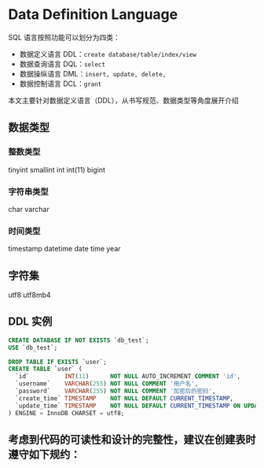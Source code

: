 # Data Definition Language
SQL 语言按照功能可以划分为四类：
- 数据定义语言 DDL：`create database/table/index/view`
- 数据查询语言 DQL：`select`
- 数据操纵语言 DML：`insert, update, delete,`
- 数据控制语言 DCL：`grant`

本文主要针对数据定义语言（DDL），从书写规范、数据类型等角度展开介绍

## 数据类型
### 整数类型
tinyint 
smallint 
int 
int(11)
bigint

### 字符串类型
char
varchar

### 时间类型

timestamp
datetime 
date
time
year

## 字符集
utf8 utf8mb4

## DDL 实例
``` sql
CREATE DATABASE IF NOT EXISTS `db_test`;
USE `db_test`;

DROP TABLE IF EXISTS `user`;
CREATE TABLE `user` (
  `id`          INT(11)      NOT NULL AUTO_INCREMENT COMMENT 'id',
  `username`    VARCHAR(255) NOT NULL COMMENT '用户名',
  `password`    VARCHAR(255) NOT NULL COMMENT '加密后的密码',
  `create_time` TIMESTAMP    NOT NULL DEFAULT CURRENT_TIMESTAMP,
  `update_time` TIMESTAMP    NOT NULL DEFAULT CURRENT_TIMESTAMP ON UPDATE CURRENT_TIMESTAMP
) ENGINE = InnoDB CHARSET = utf8;
```
考虑到代码的可读性和设计的完整性，建议在创建表时遵守如下规约：
- 